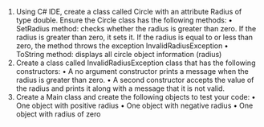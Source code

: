 1.	Using C# IDE, create a class called Circle with an attribute Radius of type double. 
Ensure the Circle class has the following methods:
•	SetRadius method: checks whether the radius is greater than zero. If the radius is greater than zero, it sets it. If the radius is equal to or less than zero, the method throws the exception InvalidRadiusException
•	ToString method: displays all circle object information (radius)
2.	Create a class called InvalidRadiusException class that has the following constructors:
•	A no argument constructor prints a message when the radius is greater than zero.
•	A second constructor accepts the value of the radius and prints it along with a message that it is not valid.
3.	Create a Main class and create the following objects to test your code: 
•	One object with positive radius
•	One object with negative radius
•	One object with radius of zero
